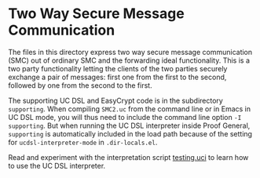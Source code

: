 Two Way Secure Message Communication
=====================================================================

The files in this directory express two way secure message
communication (SMC) out of ordinary SMC and the forwarding ideal
functionality. This is a two party functionality letting the clients
of the two parties securely exchange a pair of messages: first one
from the first to the second, followed by one from the second to the
first.

The supporting UC DSL and EasyCrypt code is in the subdirectory
`supporting`.  When compiling `SMC2.uc` from the command line or in
Emacs in UC DSL mode, you will thus need to include the command line
option `-I supporting`. But when running the UC DSL interpreter inside
Proof General, `supporting` is automatically included in the load path
because of the setting for `ucdsl-interpreter-mode` in
`.dir-locals.el`.

Read and experiment with the interpretation script
[testing.uci](testing.uci) to learn how to use the UC DSL interpreter.
